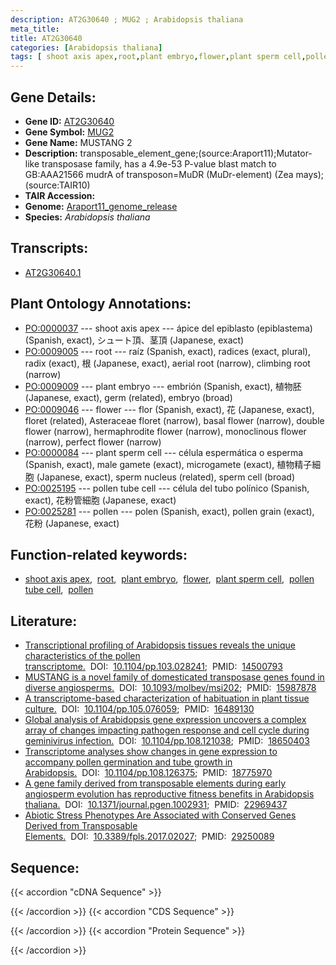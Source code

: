 ```yaml
---
description: AT2G30640 ; MUG2 ; Arabidopsis thaliana
meta_title:
title: AT2G30640
categories: [Arabidopsis thaliana]
tags: [ shoot axis apex,root,plant embryo,flower,plant sperm cell,pollen tube cell,pollen ]
---
```


## Gene Details:
- **Gene ID:** [AT2G30640](https://www.arabidopsis.org/locus?name=AT2G30640)
- **Gene Symbol:** <u>MUG2</u>
- **Gene Name:** MUSTANG 2
- **Description:**   transposable_element_gene;(source:Araport11);Mutator-like transposase family, has a 4.9e-53 P-value blast match to GB:AAA21566 mudrA of transposon=MuDR (MuDr-element) (Zea mays);(source:TAIR10)
- **TAIR Accession:** 
- **Genome:** [Araport11_genome_release](https://www.arabidopsis.org/download/list?dir=Genes%2FAraport11_genome_release)
- **Species:** *Arabidopsis thaliana*

## Transcripts:
   -  [AT2G30640.1](https://www.arabidopsis.org/gene?name=AT2G30640.1)
## Plant Ontology Annotations:
   - [PO:0000037](https://browser.planteome.org/amigo/term/PO:0000037)&nbsp;---&nbsp;shoot axis apex&nbsp;---&nbsp;ápice del epiblasto (epiblastema) (Spanish, exact), シュート頂、茎頂 (Japanese, exact)
   - [PO:0009005](https://browser.planteome.org/amigo/term/PO:0009005)&nbsp;---&nbsp;root&nbsp;---&nbsp;raíz (Spanish, exact), radices (exact, plural), radix (exact), 根 (Japanese, exact), aerial root (narrow), climbing root (narrow)
   - [PO:0009009](https://browser.planteome.org/amigo/term/PO:0009009)&nbsp;---&nbsp;plant embryo&nbsp;---&nbsp;embrión (Spanish, exact), 植物胚 (Japanese, exact), germ (related), embryo (broad)
   - [PO:0009046](https://browser.planteome.org/amigo/term/PO:0009046)&nbsp;---&nbsp;flower&nbsp;---&nbsp;flor (Spanish, exact), 花 (Japanese, exact), floret (related), Asteraceae floret (narrow), basal flower (narrow), double flower (narrow), hermaphrodite flower (narrow), monoclinous flower (narrow), perfect flower (narrow)
   - [PO:0000084](https://browser.planteome.org/amigo/term/PO:0000084)&nbsp;---&nbsp;plant sperm cell&nbsp;---&nbsp;célula espermática o esperma (Spanish, exact), male gamete (exact), microgamete (exact), 植物精子細胞 (Japanese, exact), sperm nucleus (related), sperm cell (broad)
   - [PO:0025195](https://browser.planteome.org/amigo/term/PO:0025195)&nbsp;---&nbsp;pollen tube cell&nbsp;---&nbsp;célula del tubo polínico (Spanish, exact), 花粉管細胞 (Japanese, exact)
   - [PO:0025281](https://browser.planteome.org/amigo/term/PO:0025281)&nbsp;---&nbsp;pollen&nbsp;---&nbsp;polen (Spanish, exact), pollen grain (exact), 花粉 (Japanese, exact)
## Function-related keywords:
   - [shoot axis apex](/tags/shoot-axis-apex/),&nbsp;&nbsp;[root](/tags/root/),&nbsp;&nbsp;[plant embryo](/tags/plant-embryo/),&nbsp;&nbsp;[flower](/tags/flower/),&nbsp;&nbsp;[plant sperm cell](/tags/plant-sperm-cell/),&nbsp;&nbsp;[pollen tube cell](/tags/pollen-tube-cell/),&nbsp;&nbsp;[pollen](/tags/pollen/)
## Literature:
   - [Transcriptional profiling of Arabidopsis tissues reveals the unique  characteristics of the pollen transcriptome.](https://www.doi.org/10.1104/pp.103.028241)&nbsp;&nbsp;DOI:&nbsp;&nbsp;[10.1104/pp.103.028241](https://www.doi.org/10.1104/pp.103.028241);&nbsp;&nbsp;PMID:&nbsp;&nbsp;[14500793](https://pubmed.ncbi.nlm.nih.gov/14500793/)
   - [MUSTANG is a novel family of domesticated transposase genes found in diverse  angiosperms.](https://www.doi.org/10.1093/molbev/msi202)&nbsp;&nbsp;DOI:&nbsp;&nbsp;[10.1093/molbev/msi202](https://www.doi.org/10.1093/molbev/msi202);&nbsp;&nbsp;PMID:&nbsp;&nbsp;[15987878](https://pubmed.ncbi.nlm.nih.gov/15987878/)
   - [A transcriptome-based characterization of habituation in plant tissue culture.](https://www.doi.org/10.1104/pp.105.076059)&nbsp;&nbsp;DOI:&nbsp;&nbsp;[10.1104/pp.105.076059](https://www.doi.org/10.1104/pp.105.076059);&nbsp;&nbsp;PMID:&nbsp;&nbsp;[16489130](https://pubmed.ncbi.nlm.nih.gov/16489130/)
   - [Global analysis of Arabidopsis gene expression uncovers a complex array of  changes impacting pathogen response and cell cycle during geminivirus infection.](https://www.doi.org/10.1104/pp.108.121038)&nbsp;&nbsp;DOI:&nbsp;&nbsp;[10.1104/pp.108.121038](https://www.doi.org/10.1104/pp.108.121038);&nbsp;&nbsp;PMID:&nbsp;&nbsp;[18650403](https://pubmed.ncbi.nlm.nih.gov/18650403/)
   - [Transcriptome analyses show changes in gene expression to accompany pollen  germination and tube growth in Arabidopsis.](https://www.doi.org/10.1104/pp.108.126375)&nbsp;&nbsp;DOI:&nbsp;&nbsp;[10.1104/pp.108.126375](https://www.doi.org/10.1104/pp.108.126375);&nbsp;&nbsp;PMID:&nbsp;&nbsp;[18775970](https://pubmed.ncbi.nlm.nih.gov/18775970/)
   - [A gene family derived from transposable elements during early angiosperm  evolution has reproductive fitness benefits in Arabidopsis thaliana.](https://www.doi.org/10.1371/journal.pgen.1002931)&nbsp;&nbsp;DOI:&nbsp;&nbsp;[10.1371/journal.pgen.1002931](https://www.doi.org/10.1371/journal.pgen.1002931);&nbsp;&nbsp;PMID:&nbsp;&nbsp;[22969437](https://pubmed.ncbi.nlm.nih.gov/22969437/)
   - [Abiotic Stress Phenotypes Are Associated with Conserved Genes Derived from  Transposable Elements.](https://www.doi.org/10.3389/fpls.2017.02027)&nbsp;&nbsp;DOI:&nbsp;&nbsp;[10.3389/fpls.2017.02027](https://www.doi.org/10.3389/fpls.2017.02027);&nbsp;&nbsp;PMID:&nbsp;&nbsp;[29250089](https://pubmed.ncbi.nlm.nih.gov/29250089/)
## Sequence:
{{< accordion "cDNA Sequence" >}}

{{< /accordion >}}
{{< accordion "CDS Sequence" >}}

{{< /accordion >}}
{{< accordion "Protein Sequence" >}}

{{< /accordion >}}
